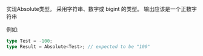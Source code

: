 实现Absolute类型。 采用字符串、数字或 bigint 的类型。 输出应该是一个正数字符串

例如:

```typescript
type Test = -100;
type Result = Absolute<Test>; // expected to be "100"
```
